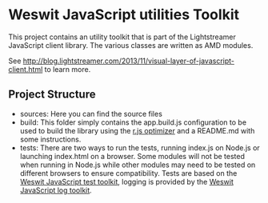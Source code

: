 # Weswit JavaScript utilities Toolkit #

This project contains an utility toolkit that is part of the Lightstreamer JavaScript client library.
The various classes are written as AMD modules.

See http://blog.lightstreamer.com/2013/11/visual-layer-of-javascript-client.html to learn more.
     
## Project Structure

*    sources: Here you can find the source files
*    build: This folder simply contains the app.build.js configuration to be used to build the library using the [r.js optimizer](https://github.com/jrburke/r.j) and a README.md with some instructions.
*    tests: There are two ways to run the tests, running index.js on Node.js or launching index.html on a browser. Some modules will not be tested when running in Node.js while other modules may need to be tested on different browsers to ensure compatibility. Tests are based on the [Weswit JavaScript test toolkit](https://github.com/weswit/utility-test-javascript), logging is provided by the [Weswit JavaScript log toolkit](https://github.com/weswit/utility-logging-javascript).




